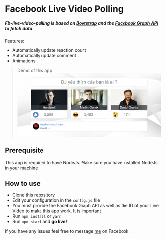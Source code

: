 # Facebook Live Video Polling

##### Fb-live-video-polling is based on [Bootstrap](http://getbootstrap.com) and the [Facebook Graph API](https://developers.facebook.com/tools/explorer) to fetch data

Features:

- Automatically update reaction count
- Automatically update comment
- Animations

> Demo of this app
> ![Screenshot](https://raw.githubusercontent.com/Nagai-Nano/fb-live-video-polling/09d261b3c1cd194784edf2a8b6cef37ecdc8d720/screenshot.png)

## Prerequisite

This app is required to have NodeJs. Make sure you have installed NodeJs in your machine

## How to use

- Clone this repository
- Edit your configuration in the `config.js` file
- You must provide the Facebook Graph API as well as the ID of your Live Video to make this app work. It is important
- Run `npm install` or `yarn`
- Run `npm start` and **go live!**

If you have any issues feel free to message [me](https://www.facebook.com/Nagai.nano) on Facebook

